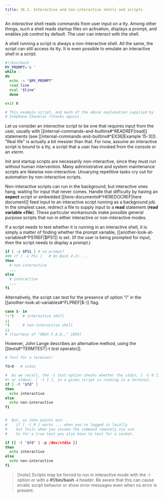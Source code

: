 ```yaml
---
title: 36.1. Interactive and non-interactive shells and scripts
---
```


An _interactive_ shell reads commands from user input on a tty. Among other things, such a shell reads startup files on activation, displays a prompt, and enables job control by default. The user can _interact_ with the shell.

A shell running a script is always a non-interactive shell. All the same, the script can still access its tty. It is even possible to emulate an interactive shell in a script.

```bash
#!/bin/bash
MY_PROMPT='$ '
while :
do
  echo -n "$MY_PROMPT"
  read line
  eval "$line"
  done

exit 0

# This example script, and much of the above explanation supplied by
# Stéphane Chazelas (thanks again).
```

Let us consider an _interactive_ script to be one that requires input from the user, usually with [[internal-commands-and-builtins#^READREF|read]] statements (see [[internal-commands-and-builtins#^EX36|Example 15-3]]). "Real life" is actually a bit messier than that. For now, assume an interactive script is bound to a tty, a script that a user has invoked from the console or an _xterm_.

Init and startup scripts are necessarily non-interactive, since they must run without human intervention. Many administrative and system maintenance scripts are likewise non-interactive. Unvarying repetitive tasks cry out for automation by non-interactive scripts.

Non-interactive scripts can run in the background, but interactive ones hang, waiting for input that never comes. Handle that difficulty by having an **expect** script or embedded [[here-documents#^HEREDOCREF|here document]] feed input to an interactive script running as a background job. In the simplest case, redirect a file to supply input to a **read** statement (**read variable <file**). These particular workarounds make possible general purpose scripts that run in either interactive or non-interactive modes.

If a script needs to test whether it is running in an interactive shell, it is simply a matter of finding whether the _prompt_ variable, [[another-look-at-variables#^PS1REF|$PS1]] is set. (If the user is being prompted for input, then the script needs to display a prompt.)

```bash
if [ -z $PS1 ] # no prompt?
### if [ -v PS1 ]   # On Bash 4.2+ ...
then
  # non-interactive
  ...
else
  # interactive
  ...
fi
```

Alternatively, the script can test for the presence of option "i" in the [[another-look-at-variables#^FLPREF|$-]] flag.

```bash
case $- in
*i*)    # interactive shell
;;
*)      # non-interactive shell
;;
# (Courtesy of "UNIX F.A.Q.," 1993)
```

However, John Lange describes an alternative method, using the [[tests#^TERMTEST|-t _test_ operator]].

```bash
# Test for a terminal!

fd=0   # stdin

#  As we recall, the -t test option checks whether the stdin, [ -t 0 ],
#+ or stdout, [ -t 1 ], in a given script is running in a terminal.
if [ -t "$fd" ]
then
  echo interactive
else
  echo non-interactive
fi


#  But, as John points out:
#    if [ -t 0 ] works ... when you're logged in locally
#    but fails when you invoke the command remotely via ssh.
#    So for a true test you also have to test for a socket.

if [[ -t "$fd" | -p /dev/stdin ]]
then
  echo interactive
else
  echo non-interactive
fi
```

> [!note] Scripts may be forced to run in interactive mode with the -i option or with a **#!/bin/bash -i** header. Be aware that this can cause erratic script behavior or show error messages even when no error is present.
